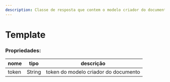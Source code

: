 ```yaml
---
description: Classe de resposta que contem o modelo criador do documento
---
```


# Template

### Propriedades:

| nome  |  tipo  | descrição                            |
| ----- | :----: | ------------------------------------ |
| token | String | token do modelo criador do documento |
